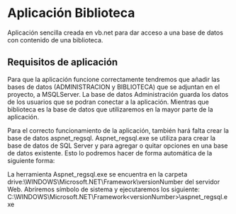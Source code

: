 <h1>Aplicación Biblioteca</h1>

Aplicación sencilla creada en vb.net para dar acceso a una base de datos con contenido de una biblioteca.

<h2><b>Requisitos de aplicación</b></h2>

Para que la aplicación funcione correctamente tendremos que añadir las bases de datos (ADMINISTRACION y BIBLIOTECA) que se adjuntan en el proyecto, a MSQLServer. 
La base de datos Administración guarda los datos de los usuarios que se podran conectar a la aplicación. Mientras que biblioteca es la base de datos que utilizaremos en la mayor parte de la aplicación.

Para el correcto funcionamiento de la aplicación, también hará falta crear la base de datos aspnet_regsql. 
Aspnet_regsql.exe se utiliza para crear la base de datos de SQL Server y para agregar o quitar opciones en una base de datos existente. Esto lo podremos hacer de forma automática de la siguiente forma:

La herramienta Aspnet_regsql.exe se encuentra en la carpeta drive:\WINDOWS\Microsoft.NET\Framework\versionNumber del servidor Web.
Abriremos símbolo de sistema y ejecutaremos los siguiente:
C:\WINDOWS\Microsoft.NET\Framework\<versionNumber>\aspnet_regsql.exe



